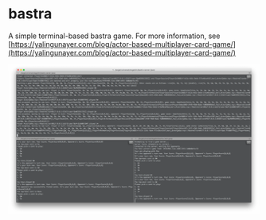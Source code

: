 # bastra
A simple terminal-based bastra game. For more information, see [https://yalingunayer.com/blog/actor-based-multiplayer-card-game/](https://yalingunayer.com/blog/actor-based-multiplayer-card-game/)

![Screenshot](screenshot.png)
